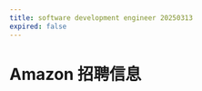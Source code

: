 ```yaml
---
title: software development engineer 20250313
expired: false
---
```


# Amazon 招聘信息

<JobPostingTable job-posting-json-path="amazon/data/software-development-engineer-20250313.json" />